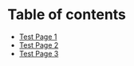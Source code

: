 # Table of contents

* [Test Page 1](README.md)
* [Test Page 2](test-page-2.md)
* [Test Page 3](test-page-3.md)
